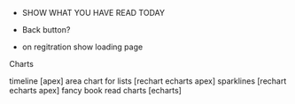* SHOW WHAT YOU HAVE READ TODAY

* Back button?

* on regitration show loading page



Charts

timeline [apex]
area chart for lists [rechart echarts apex]
sparklines [rechart echarts apex]
fancy book read charts [echarts]

